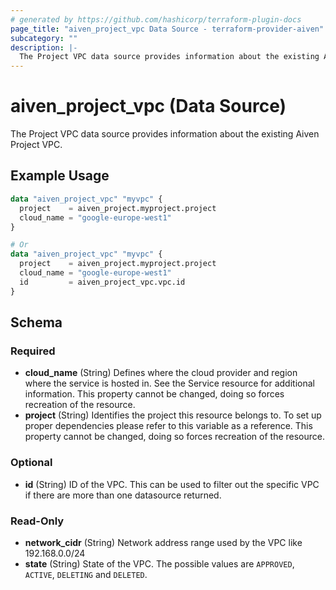 ```yaml
---
# generated by https://github.com/hashicorp/terraform-plugin-docs
page_title: "aiven_project_vpc Data Source - terraform-provider-aiven"
subcategory: ""
description: |-
  The Project VPC data source provides information about the existing Aiven Project VPC.
---
```


# aiven_project_vpc (Data Source)

The Project VPC data source provides information about the existing Aiven Project VPC.

## Example Usage

```terraform
data "aiven_project_vpc" "myvpc" {
  project    = aiven_project.myproject.project
  cloud_name = "google-europe-west1"
}

# Or
data "aiven_project_vpc" "myvpc" {
  project    = aiven_project.myproject.project
  cloud_name = "google-europe-west1"
  id         = aiven_project_vpc.vpc.id
}
```

<!-- schema generated by tfplugindocs -->
## Schema

### Required

- **cloud_name** (String) Defines where the cloud provider and region where the service is hosted in. See the Service resource for additional information. This property cannot be changed, doing so forces recreation of the resource.
- **project** (String) Identifies the project this resource belongs to. To set up proper dependencies please refer to this variable as a reference. This property cannot be changed, doing so forces recreation of the resource.

### Optional

- **id** (String) ID of the VPC. This can be used to filter out the specific VPC if there are more than one datasource returned.

### Read-Only

- **network_cidr** (String) Network address range used by the VPC like 192.168.0.0/24
- **state** (String) State of the VPC. The possible values are `APPROVED`, `ACTIVE`, `DELETING` and `DELETED`.


